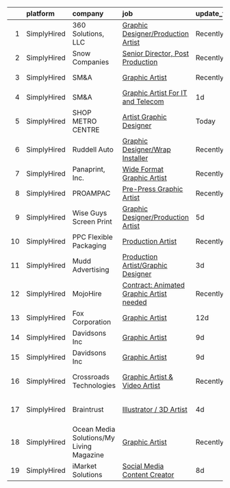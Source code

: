 

|    | platform    | company                                  | job                                                                                                                                                 | update_time   | location                 |
|---:|:------------|:-----------------------------------------|:----------------------------------------------------------------------------------------------------------------------------------------------------|:--------------|:-------------------------|
|  1 | SimplyHired | 360 Solutions, LLC                       | [Graphic Designer/Production Artist](https://www.simplyhired.com/job/wTKuKhJFue8gAenatIutsqNnn1KWWLvcslbVcB2Shz7OnZLg523oNA?q=graphic+artist)       | Recently      | Remote                   |
|  2 | SimplyHired | Snow Companies                           | [Senior Director, Post Production](https://www.simplyhired.com/job/cV6tguY5Dgbkgmx1SholcjWkHmVuLAh3FbmULY-ZqzIlo1I43PPwgg?q=graphic+artist)         | Recently      | Williamsburg, VA         |
|  3 | SimplyHired | SM&A                                     | [Graphic Artist](https://www.simplyhired.com/job/wZ7ClvBKVZgb8s4X9ZIOR6H5S_If71ZeLA3UEokFm__WPNPfugZX-Q?q=graphic+artist)                           | Recently      | Dallas, TX +4 locations  |
|  4 | SimplyHired | SM&A                                     | [Graphic Artist For IT and Telecom](https://www.simplyhired.com/job/Z96SoNP8AWu_6pX-xOTv7642F4LYTUdqdNyxOstdvjknT3B0dwgmDA?q=graphic+artist)        | 1d            | Remote                   |
|  5 | SimplyHired | SHOP METRO CENTRE                        | [Artist Graphic Designer](https://www.simplyhired.com/job/ur9fKUQb3o0hmK7RKzsONJk1k6ZlcmH_BjQYo_TyI95seUVfg-8j9g?q=graphic+artist)                  | Today         | Raleigh, NC              |
|  6 | SimplyHired | Ruddell Auto                             | [Graphic Designer/Wrap Installer](https://www.simplyhired.com/job/ajBuBy_i5ox-3IxXVO1Z0h4bkN1J6RZN4kDRj4Q2JSc_MWJ3RHVkbQ?q=graphic+artist)          | Recently      | Port Angeles, WA         |
|  7 | SimplyHired | Panaprint, Inc.                          | [Wide Format Graphic Artist](https://www.simplyhired.com/job/1vyCAiIThvCL5RsYLAxll-rvgvuaAHvBoALGdw9ItxB3oD21s36J7w?q=graphic+artist)               | Recently      | Macon, GA                |
|  8 | SimplyHired | PROAMPAC                                 | [Pre-Press Graphic Artist](https://www.simplyhired.com/job/NZW6_W9Wy1XHrahXr6uzDDWfgZ_W7d5O8671MGYSVxJSD1LuAVjrWg?q=graphic+artist)                 | Recently      | Rocky Mount, VA          |
|  9 | SimplyHired | Wise Guys Screen Print                   | [Graphic Designer/Production Artist](https://www.simplyhired.com/job/VA9SDNRq-Lxt2HehKw7W9FcVvOPC7_o1QCZhGudK4FE17dfyI26Trg?q=graphic+artist)       | 5d            | Springfield, MO          |
| 10 | SimplyHired | PPC Flexible Packaging                   | [Production Artist](https://www.simplyhired.com/job/_85M0e97ZLEJKjToP-bFBgLkZ93dGJoouWPjKQKvsvgTmwRiwmKRaA?q=graphic+artist)                        | Recently      | Mission, KS              |
| 11 | SimplyHired | Mudd Advertising                         | [Production Artist/Graphic Designer](https://www.simplyhired.com/job/3JyxT0qw16TLt2F5m7dwR6yr9wsrzk_TaLjizmEp6wdRHMFO5ZQMJw?q=graphic+artist)       | 3d            | Cedar Falls, IA          |
| 12 | SimplyHired | MojoHire                                 | [Contract: Animated Graphic Artist needed](https://www.simplyhired.com/job/ovVyW--6IKqUiAUFwPPalkwGXONGUmNgdifn84_od-0LBo0z2vYqHg?q=graphic+artist) | Recently      | Campbell, CA             |
| 13 | SimplyHired | Fox Corporation                          | [Graphic Artist](https://www.simplyhired.com/job/KiuXQG7w0XVP2MyMFN7VCoqMwl-zwmwb0McdmUU3FqxDByhRwOAO0Q?q=graphic+artist)                           | 12d           | Remote                   |
| 14 | SimplyHired | Davidsons Inc                            | [Graphic Artist](https://www.simplyhired.com/job/h-VDOOEnZxD_UOnmm4bwx_KPxX71v8fqq2sbUbzvNnvlibRrAi2xpg?q=graphic+artist)                           | 9d            | Greensboro, NC           |
| 15 | SimplyHired | Davidsons Inc                            | [Graphic Artist](https://www.simplyhired.com/job/h-VDOOEnZxD_UOnmm4bwx_KPxX71v8fqq2sbUbzvNnvlibRrAi2xpg?q=graphic+artist)                           | 9d            | Greensboro, NC           |
| 16 | SimplyHired | Crossroads Technologies                  | [Graphic Artist & Video Artist](https://www.simplyhired.com/job/V35MbazkxUn7hkBs8O4qCfGjbRWy6NIB_u2BJh1yXVZ-mUw-0ZmveQ?q=graphic+artist)            | Recently      | Raleigh, NC +2 locations |
| 17 | SimplyHired | Braintrust                               | [Illustrator / 3D Artist](https://www.simplyhired.com/job/BTc7g5G1NUpuWDrmIbHUBekoFZVU9yV9HdjZo0BmwTswujmkxkEeiA?q=graphic+artist)                  | 4d            | San Francisco, CA        |
| 18 | SimplyHired | Ocean Media Solutions/My Living Magazine | [Graphic Artist](https://www.simplyhired.com/job/lAfwKV-W7SUWKz9OMiIH1e2gCJWZXJFtxSiK7t37wIBHb9zp3I4I5A?q=graphic+artist)                           | Recently      | Stuart, FL               |
| 19 | SimplyHired | iMarket Solutions                        | [Social Media Content Creator](https://www.simplyhired.com/job/Z4dMbnlr8sBR8xd8cX_b9z4yh6-U9I-LsWyJEEvkMHuTZqSWNMJMsA?q=graphic+artist)             | 8d            | Remote                   |